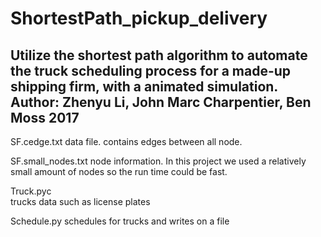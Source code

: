 # ShortestPath_pickup_delivery

Utilize the shortest path algorithm to automate the truck scheduling process for a made-up shipping firm, with a animated simulation.  
Author: Zhenyu Li, John Marc Charpentier, Ben Moss
2017
----------------------------------------------
SF.cedge.txt
data file. contains edges between all node. 

SF.small_nodes.txt 
node information. In this project we used a relatively small amount of nodes so the run time could be fast.

Truck.pyc          
trucks data such as license plates

Schedule.py
schedules for trucks and writes on a file 
